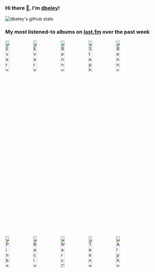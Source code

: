### Hi there 👋, I'm [dbeley](https://dbeley.ovh/en)!

![dbeley's github stats](https://github-readme-stats.vercel.app/api?username=dbeley)

### My most listened-to albums on [last.fm](https://www.last.fm/user/d_beley) over the past week

[<img src='https://lastfm.freetls.fastly.net/i/u/300x300/636bb0ff2f18ea8614ca670f4852d175.jpg' width='16%' height='16%' alt='Everything Everything - Raw Data Feel'>](https://www.last.fm/music/everything%2beverything/raw%2bdata%2bfeel)&nbsp;
[<img src='https://lastfm.freetls.fastly.net/i/u/300x300/784d1dfb86d4c499a060af271fc309a4.jpg' width='16%' height='16%' alt='Everything Everything - Mountainhead'>](https://www.last.fm/music/everything%2beverything/mountainhead)&nbsp;
[<img src='https://lastfm.freetls.fastly.net/i/u/300x300/0e486792641cb445acd954a38465b5aa.png' width='16%' height='16%' alt='Benny Goodman - Greatest Hits'>](https://www.last.fm/music/benny%2bgoodman/greatest%2bhits)&nbsp;
[<img src='https://lastfm.freetls.fastly.net/i/u/300x300/c98c05394deea54872bed7462ffbc2be.jpg' width='16%' height='16%' alt='Stephen Malkmus - Stephen Malkmus'>](https://www.last.fm/music/stephen%2bmalkmus/stephen%2bmalkmus)&nbsp;
[<img src='https://lastfm.freetls.fastly.net/i/u/300x300/0219c3d253127cdb95fec5a4f16e6d89.jpg' width='16%' height='16%' alt='Benny Goodman - The Famous 1938 Carnegie Hall Jazz Concert'>](https://www.last.fm/music/benny%2bgoodman/the%2bfamous%2b1938%2bcarnegie%2bhall%2bjazz%2bconcert)&nbsp;
<br>
[<img src='https://lastfm.freetls.fastly.net/i/u/300x300/3e592e658746c3cfe133a54f6376612d.png' width='16%' height='16%' alt='Pinback - Summer in Abaddon'>](https://www.last.fm/music/pinback/summer%2bin%2babaddon)&nbsp;
[<img src='https://lastfm.freetls.fastly.net/i/u/300x300/951a7c1e66e6ef0fcf03cfd8ce902e36.jpg' width='16%' height='16%' alt='Racionais MCs - Nada Como Um Dia Após o Outro Dia'>](https://www.last.fm/music/racionais%2bmc%2527s/nada%2bcomo%2bum%2bdia%2bap%25c3%25b3s%2bo%2boutro%2bdia)&nbsp;
[<img src='https://lastfm.freetls.fastly.net/i/u/300x300/08c7bf98a3944f37cfebee4a3c12d0a3.png' width='16%' height='16%' alt='Marc Cary - Focus'>](https://www.last.fm/music/marc%2bcary/focus)&nbsp;
[<img src='https://lastfm.freetls.fastly.net/i/u/300x300/0dbc54a943824657a2d2c98b955ec898.png' width='16%' height='16%' alt='Teenage Fanclub - Grand Prix'>](https://www.last.fm/music/teenage%2bfanclub/grand%2bprix)&nbsp;
[<img src='https://lastfm.freetls.fastly.net/i/u/300x300/2464f9ec21064f5dcfc0a05867090ed7.jpg' width='16%' height='16%' alt='Alphonse Mouzon - virtue'>](https://www.last.fm/music/alphonse%2bmouzon/virtue)&nbsp;
<br>
